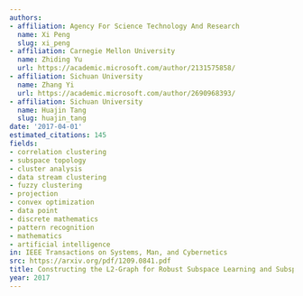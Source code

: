 ```yaml
---
authors:
- affiliation: Agency For Science Technology And Research
  name: Xi Peng
  slug: xi_peng
- affiliation: Carnegie Mellon University
  name: Zhiding Yu
  url: https://academic.microsoft.com/author/2131575858/
- affiliation: Sichuan University
  name: Zhang Yi
  url: https://academic.microsoft.com/author/2690968393/
- affiliation: Sichuan University
  name: Huajin Tang
  slug: huajin_tang
date: '2017-04-01'
estimated_citations: 145
fields:
- correlation clustering
- subspace topology
- cluster analysis
- data stream clustering
- fuzzy clustering
- projection
- convex optimization
- data point
- discrete mathematics
- pattern recognition
- mathematics
- artificial intelligence
in: IEEE Transactions on Systems, Man, and Cybernetics
src: https://arxiv.org/pdf/1209.0841.pdf
title: Constructing the L2-Graph for Robust Subspace Learning and Subspace Clustering
year: 2017
---
```

